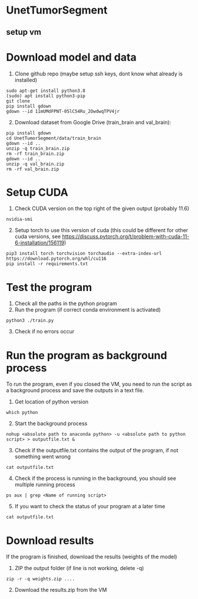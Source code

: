 # UnetTumorSegment

## setup vm
# Download model and data
1. Clone github repo (maybe setup ssh keys, dont know what already is installed)
```
sudo apt-get install python3.8
(sudo) apt install python3-pip
git clone
pip install gdown
gdown --id 11mUMdFPNT-05lC54Ru_2OwdwqTPV4jr
```
2. Download dataset from Google Drive (train_brain and val_brain):
```
pip install gdown
cd UnetTumorSegment/data/train_brain
gdown --id ..
unzip -q train_brain.zip
rm -rf train_brain.zip
gdown --id ..
unzip -q val_brain.zip
rm -rf val_brain.zip

```
# Setup CUDA
1. Check CUDA version on the top right of the given output (probably 11.6)
```
nvidia-smi
```
2. Setup torch to use this version of cuda (this could be different for other cuda versions, see https://discuss.pytorch.org/t/problem-with-cuda-11-6-installation/156119)
```
pip3 install torch torchvision torchaudio --extra-index-url https://download.pytorch.org/whl/cu116
pip install -r requirements.txt
```
# Test the program
1. Check all the paths in the python program
2. Run the program (if correct conda environment is activated)
```
python3 ./train.py
```
3. Check if no errors occur
# Run the program as background process
To run the program, even if you closed the VM, you need to run the script as a background process and save the outputs in a text file.
1. Get location of python version
```commandline
which python
```
2. Start the background process
```commandline
nohup <absolute path to anaconda python> -u <absolute path to python script> > outputfile.txt &
```
3. Check if the outputfile.txt contains the output of the program, if not something went wrong
```commandline
cat outputfile.txt
```
4. Check if the process is running in the background, you should see multiple running process
```commandline
ps aux | grep <Name of running script>
```
5. If you want to check the status of your program at a later time
```commandline
cat outputfile.txt
```

# Download results
If the program is finished, download the results (weights of the model)
1. ZIP the output folder (if line is not working, delete -q)
```commandline
zip -r -q weights.zip ....
```
2. Download the results.zip from the VM